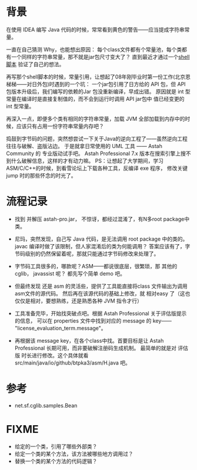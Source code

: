 
# 背景

在使用 IDEA 编写 Java 代码的时候，常常看到黄色的警告——应当提成字符串常量。

一直在自己猜测 Why，也能想出原因： 
每个class文件都有个常量池，每个类都有一个同样的字符串常量，那不就是jar包尺寸变大了？
直到最近才通过一个[shell脚本](https://github.com/btpka3/btpka3.github.com/blob/master/java/jdk/TestJDK/hello/src/test/testStrConstants.sh) 验证了自己的想法。

再写那个shell脚本的时候，常量引用，让想起了08年刚毕业时第一份工作(北京恩梯梯——对日外包)时遇到的一个坑：
一个jar包引用了日方给的 API 包，但 API 包版本升级后，我们编写的依赖的Jar 包没重新编译，早成出错。
原因就是 int 型常量在编译时是直接复制值的，而不会到运行时调用 API jar包中 值已经变更的 int 型常量。

再深入一点，即便多个类有相同的字符串常量，加载 JVM 全部加载到内存中的时候，应该只有占用一份字符串常量内存吧？

捣鼓到字节码的问题，突然想尝试一下关于Java的逆向工程了——虽然逆向工程往往与破解、盗版沾边。
于是就拿日常使用的 UML 工具 —— Astah Community 的 专业版动试手吧。
Astah Professional 7.x 版本在搜索引擎上搜不到什么破解信息，这样的才有动力嘛。
PS：让想起了大学期间，学习ASM/C/C++的时候，到看雪论坛上下载各种工具，反编译 exe 程序，
修改关键 jump 时的那些怀念的时光了。

# 流程记录

- 找到 并解压 astah-pro.jar， 不惊讶，都经过混淆了，有N多root package中类。
- 尼玛，突然发现，自己写 Java 代码，是无法调用 root package 中的类的。
  javac 编译时做了该限制，但人家混淆后的类为何能调用？
  答案应该有了，字节码级别的仍然保留着呢，那就只能通过字节码修改来处理了。
  
- 字节码工具很多的，哪款呢？ASM——都说很底层，很繁琐，那 其他的 cglib， javassist 呢？
  都先写个简单 demo 吧。
- 但最终发现 还是 asm 的灵活些，提供了工具能直接将class 文件输出为调用 asm文件的源代码。
  然后再在该源代码的基础上修改，就 相对easy 了（这也仅仅是相对，要想熟练，还是熟悉各种 JVM 指令才行）

- 工具准备完毕，开始找突破点吧。根据 Astah Professional 关于评估版提示的信息，
  可以在 properties 文件中找到对应的 message 的 key——  "license_evaluation_term.message"。

- 再根据该 message key，在各个class中找。首要目标是让 Astah Professional 长期可用，而非要破解注册码生成机制。
  最简单的就是对 评估版 时长进行修改。这个具体就看 src/main/java/io/github/btpka3/asm/H.java 吧。

# 参考
- net.sf.cglib.samples.Bean


# FIXME

- 给定的一个类，引用了哪些外部类？
- 给定一个类的某个方法，该方法被哪些地方调用过？
- 替换一个类的某个方法的代码逻辑？
